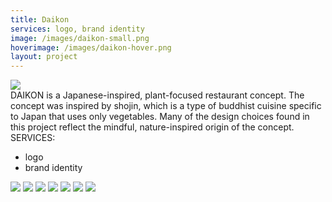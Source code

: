 ```yaml
---
title: Daikon
services: logo, brand identity
image: /images/daikon-small.png
hoverimage: /images/daikon-hover.png
layout: project
---
```


<img class="img-flex load-hidden" src="{{ site.baseurl }}/images/daikon-1.png" />

<div class="grid push-2 project-text">
  <div class="unit xs-1 m-2-3">
  DAIKON is a Japanese-inspired, plant-focused restaurant concept. The concept was inspired by shojin, which is a type of buddhist cuisine specific to Japan that uses only vegetables. Many of the design choices found in this project reflect the mindful, nature-inspired origin of the concept.
  </div>
  <aside class="unit xs-1 m-1-3">
  SERVICES:
    <ul class="list-group pad-t-1-2">
      <li>logo</li>
      <li>brand identity</li>
    </ul>
  </aside>
</div>

<img class="img-flex load-hidden" src="{{ site.baseurl }}/images/daikon-2.png" />
<img class="img-flex load-hidden" src="{{ site.baseurl }}/images/daikon-3.png" />
<img class="img-flex load-hidden" src="{{ site.baseurl }}/images/daikon-4.png" />
<img class="img-flex load-hidden" src="{{ site.baseurl }}/images/daikon-5.png" />
<img class="img-flex load-hidden" src="{{ site.baseurl }}/images/daikon-6.png" />
<img class="img-flex load-hidden" src="{{ site.baseurl }}/images/daikon-7.png" />
<img class="img-flex load-hidden" src="{{ site.baseurl }}/images/daikon-8.png" />
